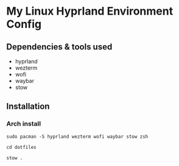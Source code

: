 # My Linux Hyprland Environment Config 

## Dependencies & tools used
- hyprland
- wezterm
- wofi
- waybar
- stow 

## Installation

### Arch install

`sudo pacman -S hyprland wezterm wofi waybar stow zsh` 

`cd dotfiles`

`stow .`
